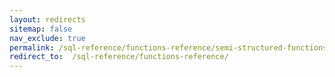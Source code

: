 ```yaml
---
layout: redirects
sitemap: false
nav_exclude: true
permalink: /sql-reference/functions-reference/semi-structured-functions/semi-structured-data-functions.html
redirect_to:  /sql-reference/functions-reference/
---
```

